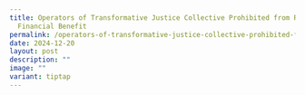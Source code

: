 ```yaml
---
title: Operators of Transformative Justice Collective Prohibited from Receiving
  Financial Benefit
permalink: /operators-of-transformative-justice-collective-prohibited-from-receiving-financial-benefit/
date: 2024-12-20
layout: post
description: ""
image: ""
variant: tiptap
---
```

